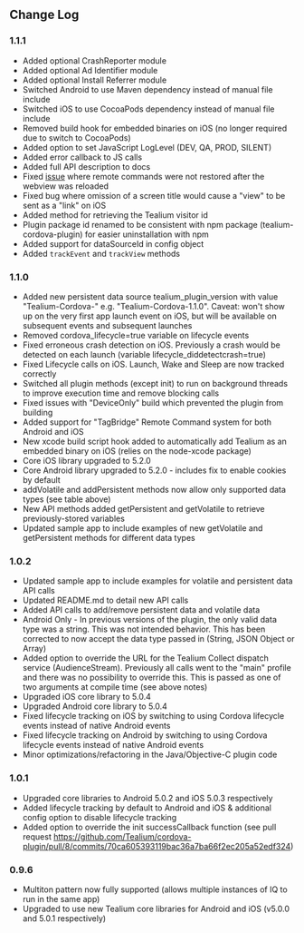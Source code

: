 ## Change Log
### 1.1.1
- Added optional CrashReporter module
- Added optional Ad Identifier module
- Added optional Install Referrer module
- Switched Android to use Maven dependency instead of manual file include
- Switched iOS to use CocoaPods dependency instead of manual file include
- Removed build hook for embedded binaries on iOS (no longer required due to switch to CocoaPods)
- Added option to set JavaScript LogLevel (DEV, QA, PROD, SILENT)
- Added error callback to JS calls
- Added full API description to docs
- Fixed [issue](https://github.com/Tealium/cordova-plugin/issues/27) where remote commands were not restored after the webview was reloaded
- Fixed bug where omission of a screen title would cause a "view" to be sent as a "link" on iOS
- Added method for retrieving the Tealium visitor id
- Plugin package id renamed to be consistent with npm package (tealium-cordova-plugin) for easier uninstallation with npm
- Added support for dataSourceId in config object
- Added `trackEvent` and `trackView` methods

### 1.1.0
- Added new persistent data source tealium_plugin_version with value "Tealium-Cordova-" e.g. "Tealium-Cordova-1.1.0". Caveat: won't show up on the very first app launch event on iOS, but will be available on subsequent events and subsequent launches
- Removed cordova_lifecycle=true variable on lifecycle events
- Fixed erroneous crash detection on iOS. Previously a crash would be detected on each launch (variable lifecycle_diddetectcrash=true)
- Fixed Lifecycle calls on iOS. Launch, Wake and Sleep are now tracked correctly
- Switched all plugin methods (except init) to run on background threads to improve execution time and remove blocking calls
- Fixed issues with "DeviceOnly" build which prevented the plugin from building
- Added support for "TagBridge" Remote Command system for both Android and iOS
- New xcode build script hook added to automatically add Tealium as an embedded binary on iOS (relies on the node-xcode package)
- Core iOS library upgraded to 5.2.0
- Core Android library upgraded to 5.2.0 - includes fix to enable cookies by default
- addVolatile and addPersistent methods now allow only supported data types (see table above)
- New API methods added getPersistent and getVolatile to retrieve previously-stored variables
- Updated sample app to include examples of new getVolatile and getPersistent methods for different data types

### 1.0.2
-  Updated sample app to include examples for volatile and persistent data API calls
-  Updated README.md to detail new API calls
-  Added API calls to add/remove persistent data and volatile data
-  Android Only - In previous versions of the plugin, the only valid data type was a string. This was not intended behavior. This has been corrected to now accept the data type passed in (String, JSON Object or Array)
-  Added option to override the URL for the Tealium Collect dispatch service (AudienceStream). Previously all calls went to the "main" profile and there was no possibility to override this. This is passed as one of two arguments at compile time (see above notes)
-  Upgraded iOS core library to 5.0.4
-  Upgraded Android core library to 5.0.4
-  Fixed lifecycle tracking on iOS by switching to using Cordova lifecycle events instead of native Android events
-  Fixed lifecycle tracking on Android by switching to using Cordova lifecycle events instead of native Android events
-  Minor optimizations/refactoring in the Java/Objective-C plugin code

### 1.0.1
-  Upgraded core libraries to Android 5.0.2 and iOS 5.0.3 respectively
-  Added lifecycle tracking by default to Android and iOS & additional config option to disable lifecycle tracking
-  Added option to override the init successCallback function (see pull request https://github.com/Tealium/cordova-plugin/pull/8/commits/70ca605393119bac36a7ba66f2ec205a52edf324)

### 0.9.6
-  Multiton pattern now fully supported (allows multiple instances of IQ to run in the same app)
-  Upgraded to use new Tealium core libraries for Android and iOS (v5.0.0 and 5.0.1 respectively)